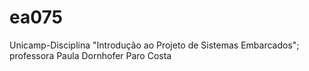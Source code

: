 # ea075
Unicamp-Disciplina "Introdução ao Projeto de Sistemas Embarcados"; professora Paula Dornhofer Paro Costa
